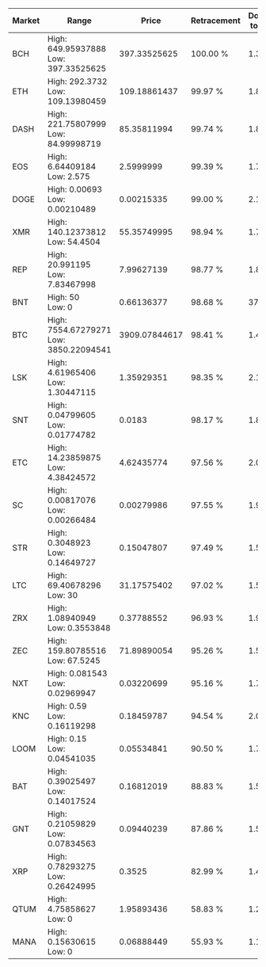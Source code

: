 | Market | Range | Price| Retracement | Doubles to 50% |
| --- | --- | --- | --- | --- |
| BCH | High: 649.95937888<br />Low: 397.33525625 | 397.33525625 | 100.00 % | 1.32 |
| ETH | High: 292.3732<br />Low: 109.13980459 | 109.18861437 | 99.97 % | 1.84 |
| DASH | High: 221.75807999<br />Low: 84.99998719 | 85.35811994 | 99.74 % | 1.80 |
| EOS | High: 6.64409184<br />Low: 2.575 | 2.5999999 | 99.39 % | 1.77 |
| DOGE | High: 0.00693<br />Low: 0.00210489 | 0.00215335 | 99.00 % | 2.10 |
| XMR | High: 140.12373812<br />Low: 54.4504 | 55.35749995 | 98.94 % | 1.76 |
| REP | High: 20.991195<br />Low: 7.83467998 | 7.99627139 | 98.77 % | 1.80 |
| BNT | High: 50<br />Low: 0 | 0.66136377 | 98.68 % | 37.80 |
| BTC | High: 7554.67279271<br />Low: 3850.22094541 | 3909.07844617 | 98.41 % | 1.46 |
| LSK | High: 4.61965406<br />Low: 1.30447115 | 1.35929351 | 98.35 % | 2.18 |
| SNT | High: 0.04799605<br />Low: 0.01774782 | 0.0183 | 98.17 % | 1.80 |
| ETC | High: 14.23859875<br />Low: 4.38424572 | 4.62435774 | 97.56 % | 2.01 |
| SC | High: 0.00817076<br />Low: 0.00266484 | 0.00279986 | 97.55 % | 1.94 |
| STR | High: 0.3048923<br />Low: 0.14649727 | 0.15047807 | 97.49 % | 1.50 |
| LTC | High: 69.40678296<br />Low: 30 | 31.17575402 | 97.02 % | 1.59 |
| ZRX | High: 1.08940949<br />Low: 0.3553848 | 0.37788552 | 96.93 % | 1.91 |
| ZEC | High: 159.80785516<br />Low: 67.5245 | 71.89890054 | 95.26 % | 1.58 |
| NXT | High: 0.081543<br />Low: 0.02969947 | 0.03220699 | 95.16 % | 1.73 |
| KNC | High: 0.59<br />Low: 0.16119298 | 0.18459787 | 94.54 % | 2.03 |
| LOOM | High: 0.15<br />Low: 0.04541035 | 0.05534841 | 90.50 % | 1.77 |
| BAT | High: 0.39025497<br />Low: 0.14017524 | 0.16812019 | 88.83 % | 1.58 |
| GNT | High: 0.21059829<br />Low: 0.07834563 | 0.09440239 | 87.86 % | 1.53 |
| XRP | High: 0.78293275<br />Low: 0.26424995 | 0.3525 | 82.99 % | 1.49 |
| QTUM | High: 4.75858627<br />Low: 0 | 1.95893436 | 58.83 % | 1.21 |
| MANA | High: 0.15630615<br />Low: 0 | 0.06888449 | 55.93 % | 1.13 |
